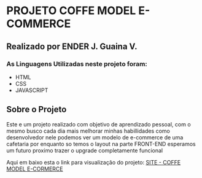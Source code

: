 # PROJETO COFFE MODEL E-COMMERCE
## Realizado por ENDER J. Guaina V.

### As Linguagens Utilizadas neste projeto foram:

- HTML
- CSS
- JAVASCRIPT

## Sobre o Projeto

Este e um projeto realizado com objetivo de aprendizado pessoal, com o mesmo busco cada dia mais melhorar minhas habillidades como desenvolvedor nele podemos ver um modelo de e-commerce de uma cafetaria por enquanto so temos o layout na parte FRONT-END esperamos um futuro proximo trazer o upgrade completamente funcional

Aqui em baixo esta o link para visualização do projeto:
[SITE - COFFE MODEL E-CORMERCE](https://coffe-model-e-cormerce.enderguaina.repl.co/)